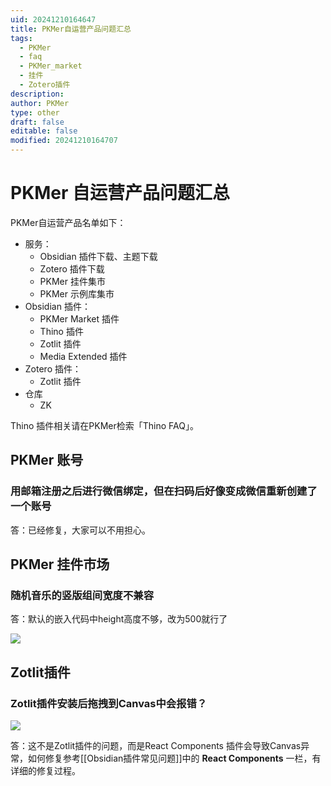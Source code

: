 ```yaml
---
uid: 20241210164647
title: PKMer自运营产品问题汇总
tags:
  - PKMer
  - faq
  - PKMer_market
  - 挂件
  - Zotero插件
description: 
author: PKMer
type: other
draft: false
editable: false
modified: 20241210164707
---
```


# PKMer 自运营产品问题汇总

PKMer自运营产品名单如下：

- 服务：
	- Obsidian 插件下载、主题下载
	- Zotero 插件下载
	- PKMer 挂件集市
	- PKMer 示例库集市
- Obsidian 插件：
	- PKMer Market 插件
	- Thino 插件
	- Zotlit 插件
	- Media Extended 插件
- Zotero 插件：
	- Zotlit 插件
- 仓库
	- ZK

Thino 插件相关请在PKMer检索「Thino FAQ」。

## PKMer 账号

### 用邮箱注册之后进行微信绑定，但在扫码后好像变成微信重新创建了一个账号

答：已经修复，大家可以不用担心。

## PKMer 挂件市场

### 随机音乐的竖版组间宽度不兼容

答：默认的嵌入代码中height高度不够，改为500就行了

![](https://cdn.pkmer.cn/images/20241210165712445.png!pkmer)

## Zotlit插件

### Zotlit插件安装后拖拽到Canvas中会报错？

![](https://cdn.pkmer.cn/images/20241210170009153.png!pkmer)

答：这不是Zotlit插件的问题，而是React Components 插件会导致Canvas异常，如何修复参考[[Obsidian插件常见问题]]中的 **React Components** 一栏，有详细的修复过程。

